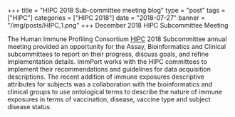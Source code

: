 +++
title = "HIPC 2018 Sub-committee meeting blog"
type = "post"
tags = ["HIPC"]
categories = ["HIPC 2018"]
date = "2018-07-27"
banner = "/img/posts/HIPC_1.png"
+++
December 2018 HIPC Subcommittee Meeting

The Human Immune Profiling Consortium [HIPC](https://www.immuneprofiling.org/hipc/page/show) 2018 Subcommittee annual meeting provided an opportunity for the Assay, Bioinformatics and Clinical subcommittees to report on their progress, discuss goals, and refine implementation details.
ImmPort works with the HIPC committees to implement their recommendations and guidelines for data acquisition descriptions.
The recent addition of immune exposures descriptive attributes for subjects was a collaboration with the bioinformatics and clinical groups to use ontological terms to describe the nature of immune exposures in terms of vaccination, disease, vaccine type and subject disease status.
